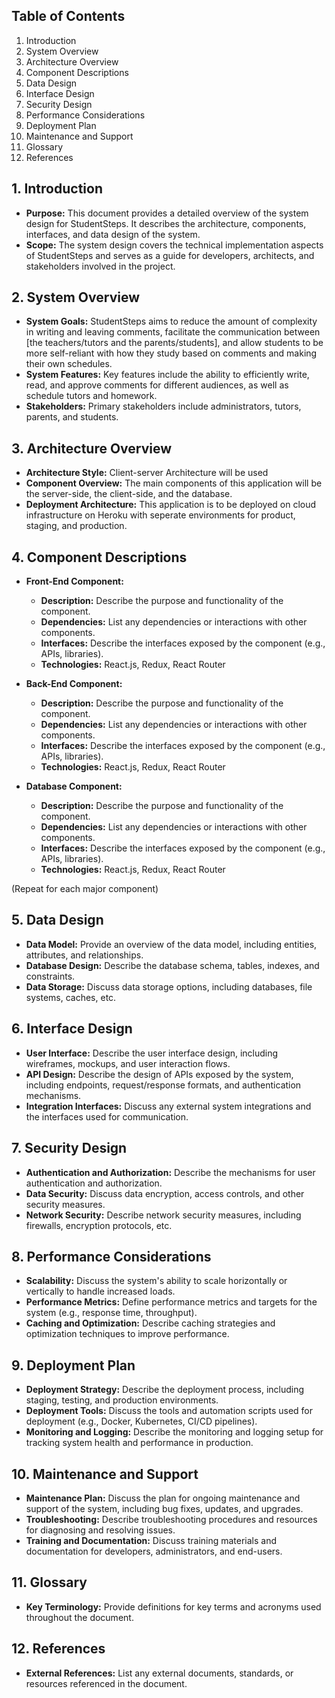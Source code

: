 
## Table of Contents

1. Introduction
2. System Overview
3. Architecture Overview
4. Component Descriptions
5. Data Design
6. Interface Design
7. Security Design
8. Performance Considerations
9. Deployment Plan
10. Maintenance and Support
11. Glossary
12. References

## 1. Introduction

- **Purpose:** This document provides a detailed overview of the system design for StudentSteps. It describes the architecture, components, interfaces, and data design of the system.
- **Scope:** The system design covers the technical implementation aspects of StudentSteps and serves as a guide for developers, architects, and stakeholders involved in the project.

## 2. System Overview

- **System Goals:** StudentSteps aims to reduce the amount of complexity in writing and leaving comments, facilitate the communication between [the teachers/tutors and the parents/students], and allow students to be more self-reliant with how they study based on comments and making their own schedules.
- **System Features:** Key features include the ability to efficiently write, read, and approve comments for different audiences, as well as schedule tutors and homework.
- **Stakeholders:** Primary stakeholders include administrators, tutors, parents, and students.

## 3. Architecture Overview

- **Architecture Style:** Client-server Architecture will be used
- **Component Overview:** The main components of this application will be the server-side, the client-side, and the database.
- **Deployment Architecture:** This application is to be deployed on cloud infrastructure on Heroku with seperate environments for product, staging, and production.

## 4. Component Descriptions

- **Front-End Component:**
    - **Description:** Describe the purpose and functionality of the component.
    - **Dependencies:** List any dependencies or interactions with other components.
    - **Interfaces:** Describe the interfaces exposed by the component (e.g., APIs, libraries).
    - **Technologies:** React.js, Redux, React Router
    
- **Back-End Component:**
    - **Description:** Describe the purpose and functionality of the component.
    - **Dependencies:** List any dependencies or interactions with other components.
    - **Interfaces:** Describe the interfaces exposed by the component (e.g., APIs, libraries).
    - **Technologies:** React.js, Redux, React Router
    
- **Database Component:**
    - **Description:** Describe the purpose and functionality of the component.
    - **Dependencies:** List any dependencies or interactions with other components.
    - **Interfaces:** Describe the interfaces exposed by the component (e.g., APIs, libraries).
    - **Technologies:** React.js, Redux, React Router


(Repeat for each major component)

## 5. Data Design

- **Data Model:** Provide an overview of the data model, including entities, attributes, and relationships.
- **Database Design:** Describe the database schema, tables, indexes, and constraints.
- **Data Storage:** Discuss data storage options, including databases, file systems, caches, etc.

## 6. Interface Design

- **User Interface:** Describe the user interface design, including wireframes, mockups, and user interaction flows.
- **API Design:** Describe the design of APIs exposed by the system, including endpoints, request/response formats, and authentication mechanisms.
- **Integration Interfaces:** Discuss any external system integrations and the interfaces used for communication.

## 7. Security Design

- **Authentication and Authorization:** Describe the mechanisms for user authentication and authorization.
- **Data Security:** Discuss data encryption, access controls, and other security measures.
- **Network Security:** Describe network security measures, including firewalls, encryption protocols, etc.

## 8. Performance Considerations

- **Scalability:** Discuss the system's ability to scale horizontally or vertically to handle increased loads.
- **Performance Metrics:** Define performance metrics and targets for the system (e.g., response time, throughput).
- **Caching and Optimization:** Describe caching strategies and optimization techniques to improve performance.

## 9. Deployment Plan

- **Deployment Strategy:** Describe the deployment process, including staging, testing, and production environments.
- **Deployment Tools:** Discuss the tools and automation scripts used for deployment (e.g., Docker, Kubernetes, CI/CD pipelines).
- **Monitoring and Logging:** Describe the monitoring and logging setup for tracking system health and performance in production.

## 10. Maintenance and Support

- **Maintenance Plan:** Discuss the plan for ongoing maintenance and support of the system, including bug fixes, updates, and upgrades.
- **Troubleshooting:** Describe troubleshooting procedures and resources for diagnosing and resolving issues.
- **Training and Documentation:** Discuss training materials and documentation for developers, administrators, and end-users.

## 11. Glossary

- **Key Terminology:** Provide definitions for key terms and acronyms used throughout the document.

## 12. References

- **External References:** List any external documents, standards, or resources referenced in the document.